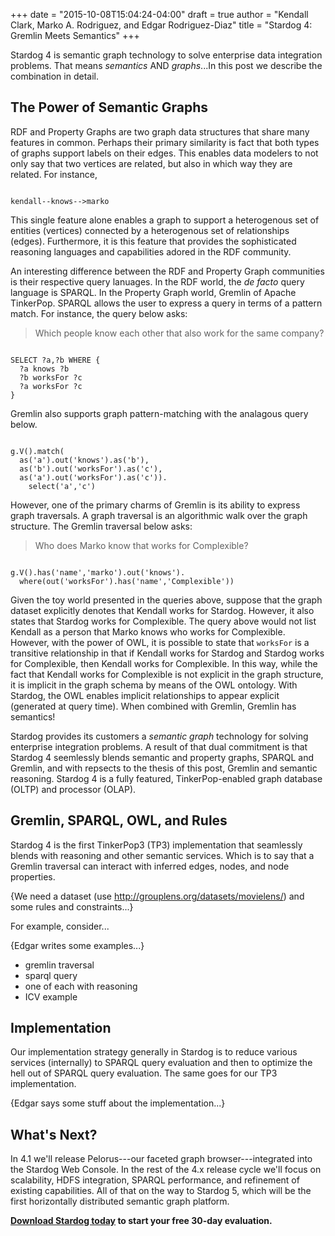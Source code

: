 +++
date = "2015-10-08T15:04:24-04:00"
draft = true
author = "Kendall Clark, Marko A. Rodriguez, and Edgar Rodriguez-Diaz"
title = "Stardog 4: Gremlin Meets Semantics"
+++

Stardog 4 is semantic graph technology to solve enterprise data integration
problems. That means *semantics* AND *graphs*...In this post we describe the
combination in detail.<!--more-->

## The Power of Semantic Graphs

RDF and Property Graphs are two graph data structures that share many features
in common. Perhaps their primary similarity is fact that both types of graphs support
labels on their edges. This enables data modelers to not only say that two
vertices are related, but also in which way they are related. For instance,

<pre><code>
kendall--knows-->marko
</pre></code>

This single feature alone enables a graph to support a heterogenous set of 
entities (vertices) connected by a heterogenous set of relationships (edges).
Furthermore, it is this feature that provides the sophisticated reasoning 
languages and capabilities adored in the RDF community. 

An interesting difference between the RDF and Property Graph communities is their
respective query lanuages. In the RDF world, the _de facto_ query language is 
SPARQL. In the Property Graph world, Gremlin of Apache TinkerPop. SPARQL allows the user to 
express a query in terms of a pattern match. For instance, the query below asks:

> Which people know each other that also work for the same company?

<pre><code>
SELECT ?a,?b WHERE {
  ?a knows ?b
  ?b worksFor ?c
  ?a worksFor ?c
}
</pre></code>

Gremlin also supports graph pattern-matching with the analagous query below.

<pre><code>
g.V().match(
  as('a').out('knows').as('b'),
  as('b').out('worksFor').as('c'),
  as('a').out('worksFor').as('c')).
    select('a','c')
</pre></code>

However, one of the primary charms of Gremlin is its ability to express graph 
traversals. A graph traversal is an algorithmic walk over the graph structure.
The Gremlin traversal below asks:

> Who does Marko know that works for Complexible?

<pre><code>
g.V().has('name','marko').out('knows').
  where(out('worksFor').has('name','Complexible'))
</pre></code>

Given the toy world presented in the queries above, suppose that the graph
dataset explicitly denotes that Kendall works for Stardog. However, it also
states that Stardog works for Complexible. The query above would 
not list Kendall as a person that Marko knows who works for Complexible. However,
with the power of OWL, it is possible to state that `worksFor` is a transitive
relationship in that if Kendall works for Stardog and Stardog works for 
Complexible, then Kendall works for Complexible. In this way, while
the fact that Kendall works for Complexible is not explicit in the graph structure,
it is implicit in the graph schema by means of the OWL ontology. With Stardog, the OWL
enables implicit relationships to appear explicit (generated at query time).
When combined with Gremlin, Gremlin has semantics!

Stardog provides its customers a *semantic graph* technology for solving 
enterprise integration problems. A result of that dual commitment is that                      
Stardog 4 seemlessly blends semantic and property graphs, SPARQL and Gremlin, 
and with repsects to the thesis of this post, Gremlin and semantic reasoning. 
Stardog 4 is a fully featured, TinkerPop-enabled graph database (OLTP) 
and processor (OLAP).

## Gremlin, SPARQL, OWL, and Rules

Stardog 4 is the first TinkerPop3 (TP3) implementation that seamlessly blends with reasoning
and other semantic services. Which is to say that a Gremlin traversal can
interact with inferred edges, nodes, and node properties.

{We need a dataset (use http://grouplens.org/datasets/movielens/) and some rules
and constraints...}

For example, consider...

{Edgar writes some examples...}

* gremlin traversal
* sparql query
* one of each with reasoning
* ICV example

## Implementation 

Our implementation strategy generally in Stardog is to reduce various services
(internally) to SPARQL query evaluation and then to optimize the hell out of
SPARQL query evaluation. The same goes for our TP3 implementation.

{Edgar says some stuff about the implementation...}

## What's Next?

In 4.1 we'll release Pelorus---our faceted graph browser---integrated into the
Stardog Web Console. In the rest of the 4.x release cycle we'll focus on
scalability, HDFS integration, SPARQL performance, and refinement of existing
capabilities. All of that on the way to Stardog 5, which will be the first
horizontally distributed semantic graph platform.

**[Download Stardog today](http://stardog.com/) to start your free 30-day
evaluation.**
